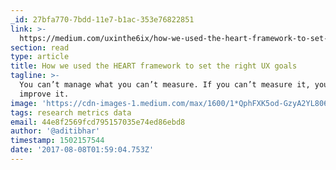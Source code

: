 ```yaml
---
_id: 27bfa770-7bdd-11e7-b1ac-353e76822851
link: >-
  https://medium.com/uxinthe6ix/how-we-used-the-heart-framework-to-set-the-right-ux-goals-4454df39db94
section: read
type: article
title: How we used the HEART framework to set the right UX goals
tagline: >-
  You can’t manage what you can’t measure. If you can’t measure it, you can’t
  improve it.
image: 'https://cdn-images-1.medium.com/max/1600/1*QphFXK5od-GzyA2YL806oQ.png'
tags: research metrics data
email: 44e8f2569fcd795157035e74ed86ebd8
author: '@aditibhar'
timestamp: 1502157544
date: '2017-08-08T01:59:04.753Z'
---
```

